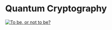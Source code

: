 #                                                     Quantum Cryptography
<a href="https://readme-typing-svg.demolab.com?font=Josefin+Sans&size=40&color=00BC00&background=000000&center=true&vCenter=true&multiline=true&width=950&height=600&lines=01001110+01101001+01101000;+01101001+01101100+00100000;+01101000+01101001+01100011;+00101110+00100000+01001101;+01101111+01110010;+01101111+01101110"><img src="https://readme-typing-svg.demolab.com?font=Josefin+Sans&size=30&duration=3000&pause=500&color=360672&background=263F6800&center=true&vCenter=true&repeat=true&width=500&lines=BB84+|+DFMQKDS;To be, or not to be?" alt="To be, or not to be?" /></a>
